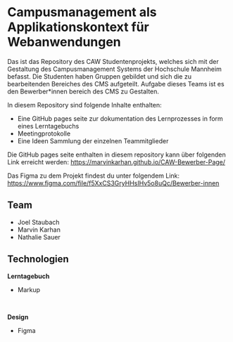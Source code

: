 # Campusmanagement als Applikationskontext für Webanwendungen

Das ist das Repository des CAW Studentenprojekts, welches sich mit der Gestaltung des Campusmanagement Systems der Hochschule Mannheim befasst.
Die Studenten haben Gruppen gebildet und sich die zu bearbeitenden Bereiches des CMS aufgeteilt.
Aufgabe dieses Teams ist es den Bewerber*innen bereich des CMS zu Gestalten.

In diesem Repository sind folgende Inhalte enthalten:
- Eine GitHub pages seite zur dokumentation des Lernprozesses in form eines Lerntagebuchs
- Meetingprotokolle
- Eine Ideen Sammlung der einzelnen Teammitglieder

Die GitHub pages seite enthalten in diesem repository kann über folgenden Link erreicht werden: https://marvinkarhan.github.io/CAW-Bewerber-Page/

Das Figma zu dem Projekt findest du unter folgendem Link: https://www.figma.com/file/f5XxCS3GryHHsIHv5o8uQc/Bewerber-innen

## Team
- Joel Staubach
- Marvin Karhan
- Nathalie Sauer

## Technologien
**Lerntagebuch**
- Markup

<br>

**Design**
- Figma